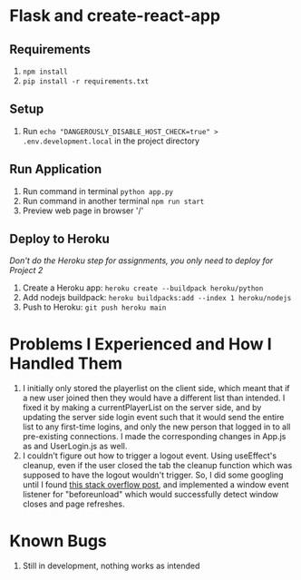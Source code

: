 # Flask and create-react-app

## Requirements
1. `npm install`
2. `pip install -r requirements.txt`

## Setup
1. Run `echo "DANGEROUSLY_DISABLE_HOST_CHECK=true" > .env.development.local` in the project directory

## Run Application
1. Run command in terminal `python app.py`
2. Run command in another terminal `npm run start`
3. Preview web page in browser '/'

## Deploy to Heroku
*Don't do the Heroku step for assignments, you only need to deploy for Project 2*
1. Create a Heroku app: `heroku create --buildpack heroku/python`
2. Add nodejs buildpack: `heroku buildpacks:add --index 1 heroku/nodejs`
3. Push to Heroku: `git push heroku main`

# Problems I Experienced and How I Handled Them
1. I initially only stored the playerlist on the client side, which meant that if a new user joined then they would have a different list than intended. I fixed it by making a currentPlayerList on the server side, and by updating the server side login event such that it would send the entire list to any first-time logins, and only the new person that logged in to all pre-existing connections. I made the corresponding changes in App.js as and UserLogin.js as well.
2. I couldn't figure out how to trigger a logout event. Using useEffect's cleanup, even if the user closed the tab the cleanup function which was supposed to have the logout wouldn't trigger. So, I did some googling until I found [this stack overflow post](https://stackoverflow.com/questions/65407028/how-to-detect-browser-tab-close-event-with-react-js), and implemented a window event listener for "beforeunload" which would successfully detect window closes and page refreshes.

# Known Bugs
1. Still in development, nothing works as intended